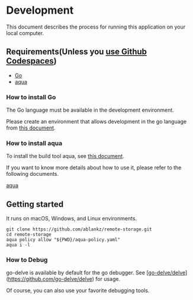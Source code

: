 # Development

This document describes the process for running this application on your local computer.

## Requirements(Unless you [use Github Codespaces](#using-github-codespaces))
- [Go](#how-to-install-go)
- [aqua](#how-to-install-aqua)

### How to install Go

The Go language must be available in the development environment.

Please create an environment that allows development in the go language from [this document](https://go.dev/doc/install).

### How to install aqua

To install the build tool aqua, see [this document](https://aquaproj.github.io/docs/install).

If you want to know more details about how to use it, please refer to the following documents.

[aqua](https://aquaproj.github.io/docs/tutorial)

## Getting started

It runs on macOS, Windows, and Linux environments.

```shell
git clone https://github.com/ablankz/remote-storage.git
cd remote-storage
aqua policy allow "${PWD}/aqua-policy.yaml"
aqua i -l
```

<!-- ### Use docker compose which is easy by default

You can easily build a server by using the containers provided.
This container uses hot reloading, so local file changes can be reflected in real time.

Check [this document](./sample-container.md) for more information.

### Use your own database server

If you want to use your own defined database server, register database-related information in `.env` and then start up the server.
You can connect to the database without using the `.env` file by setting the same following items in the environment variables.

Please check [this document](../contents/environment.md) for information on environment variable items.

When the environment variables are ready, execute the following command.

```shell
mage dev
```

This command allows development with hot loading.

## Using GitHub Codespaces

As an alternative, you can simply use [GitHub Codespaces](https://docs.github.com/en/codespaces/overview). For more information about using a codespace for working on GitHub documentation, see "[Working in a codespace](https://docs.github.com/en/contributing/setting-up-your-environment-to-work-on-github-docs/working-on-github-docs-in-a-codespace)."

In a matter of minutes, you will be ready to edit, preview and test your changes directly from the comfort of your browser. -->

### How to Debug

go-delve is available by default for the go debugger.
See [[go-delve/delve](https://github.com/go-delve/delve)](https://github.com/go-delve/delve) for usage.

Of course, you can also use your favorite debugging tools.

<!-- ## About Environment Variables

In this application, environment variables can be set by writing them in the `.env` file.
Since the `.env` file does not exist at clone time, it can be easily implemented by copying and editing `.env.example`.

Please check [this document](../contents/environment.md) for information on environment variable items.

The application server and database server are designed to be loosely coupled, so that the database is not bound to the currently supported database configuration in `.env`.

## READMEs

For more info about working with this site, check out these READMEs:

- [Sample Container](./sample-container.md)
- [Environment Variables](../contents/environment.md) -->
